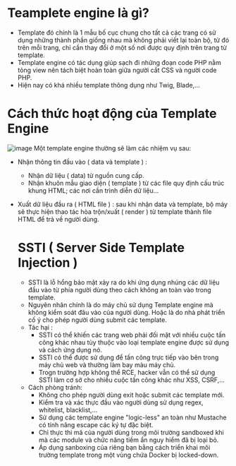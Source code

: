 # Teamplete engine là gì?
- Template đó chính là 1 mẫu bố cục chung cho tất cả các trang có sử dụng những thành phần giống nhau mà không phải viết lại toàn bộ, từ đó trên mỗi trang, chỉ cần thay đổi ở một số nơi được quy định trên trang từ template.
- Template engine có tác dụng giúp sạch đi những đoạn code PHP nằm tỏng view nên tách biệt hoàn toàn giữa người cắt CSS và người code PHP.
-  Hiện nay có khá nhiều template thông dụng như Twig, Blade,...

# Cách thức hoạt động của Template Engine
![image](https://github.com/Hgnhzg/ctf/assets/125167136/6087781f-80e4-4fcb-ad24-048565994327)
Một template engine thường sẽ làm các nhiệm vụ sau:
- Nhận thông tin đầu vào ( data và template ) :
  + Nhận dữ liệu ( data) từ nguồn cung cấp.
  + Nhận khuôn mẫu giao diện ( template ) từ các file quy định cấu trúc khung HTML; các nơi cần trình diễn dữ liệu...
- Xuất dữ liệu đầu ra ( HTML file ) : sau khi nhận data và template, bộ máy sẽ thực hiện thao tác hòa trộn/xuất ( render ) từ template thành file HTML để trả về người dùng.

  # SSTI ( Server Side Template Injection )
  - SSTI là lỗ hổng bảo mật xảy ra do khi ứng dụng nhúng các dữ liệu đầu vào từ phía người dùng theo cách không an toàn vào trong template.
  - Nguyên nhân chính là do máy chủ sử dụng Template engine mà không kiểm soát đâu vào của người dùng. Hoặc là do nhà phát triển cố ý cho phép người dùng submit các template.
  - Tác hại :
    + SSTI có thể khiến các trang web phải đối mặt với nhiều cuộc tấn công khác nhau tùy thuộc vào loại template engine được sử dụng và cách ứng dụng nó.
    + SSTI có thể được sử dụng để tấn công trực tiếp vào bên trong máy chủ web và thường làm bay màu máy chủ.
    + Trogn trường hợp không thể RCE, hacker vẫn có thể sử dụng SSTI làm cơ sở cho nhiều cuộc tấn công khác như XSS, CSRF,...
  - Cách phòng tránh:
    + Không cho phép người dùng exit hoặc submit các template mới.
    +  Kiểm tra và xác thực đầu vào người dùng sử dụng regex, whitelist, blacklist,...
    +  Sử dụng các template engine "logic-less" an toàn như Mustache có tính năng escape các ký tự đặc biệt.
    +  Chỉ thực thi mã của người dùng trong môi trường sandboxed khi mà các module và chức năng tiềm ẩn nguy hiểm đã bị loại bỏ.
    +  Áp dụng sanboxing của riêng bạn bằng cách triển khai môi trường template trong một vùng chứa Docker bị locked-down.

